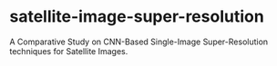 # satellite-image-super-resolution
A Comparative Study on CNN-Based Single-Image Super-Resolution techniques for Satellite Images.

